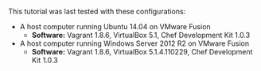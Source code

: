 This tutorial was last tested with these configurations:

* A host computer running Ubuntu 14.04 on VMware Fusion
  * **Software:** Vagrant 1.8.6, VirtualBox 5.1, Chef Development Kit 1.0.3
* A host computer running Windows Server 2012 R2 on VMware Fusion
  * **Software:** Vagrant 1.8.6, VirtualBox 5.1.4.110229, Chef Development Kit 1.0.3
